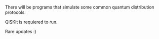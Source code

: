 There will be programs that simulate some common quantum distribution protocols.

QISKit is requiered to run.

Rare updates :)
